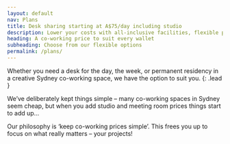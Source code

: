 ```yaml
---
layout: default
nav: Plans
title: Desk sharing starting at A$75/day including studio
description: Lower your costs with all-inclusive facilities, flexible plans, free high speed WiFi, creative hub of Sydney inner west.
heading: A co-working price to suit every wallet
subheading: Choose from our flexible options
permalink: /plans/
---
```


Whether you need a desk for the day, the week, or permanent residency in a creative Sydney co-working space, we have the option to suit you.
{: .lead }

We’ve deliberately kept things simple – many co-working spaces in Sydney seem cheap, but when you add studio and meeting room prices things start to add up&hellip;

Our philosophy is ‘keep co-working prices simple’. This frees you up to focus on what really matters – your projects!